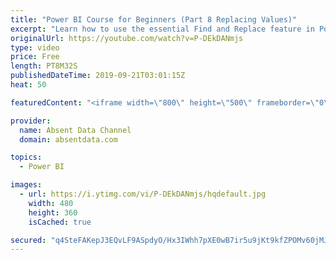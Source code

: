 ```yaml
---
title: "Power BI Course for Beginners (Part 8 Replacing Values)"
excerpt: "Learn how to use the essential Find and Replace feature in Power BI."
originalUrl: https://youtube.com/watch?v=P-DEkDANmjs
type: video
price: Free
length: PT8M32S
publishedDateTime: 2019-09-21T03:01:15Z
heat: 50

featuredContent: "<iframe width=\"800\" height=\"500\" frameborder=\"0\" src=\"https://www.youtube.com/embed/P-DEkDANmjs\" allow=\"accelerometer; autoplay; encrypted-media; gyroscope; picture-in-picture\" allowfullscreen></iframe>"

provider:
  name: Absent Data Channel
  domain: absentdata.com

topics:
  - Power BI

images:
  - url: https://i.ytimg.com/vi/P-DEkDANmjs/hqdefault.jpg
    width: 480
    height: 360
    isCached: true

secured: "q4SteFAKepJ3EQvLF9ASpdyO/Hx3IWhh7pXE0wB7ir5u9jKt9kfZPOMv60jMJQGQuooLxrUyfRddfcVGvEbC/3nzRTWqhzZSgHlAomm7+x2LPEGDkqHU5BPEcY8Rd8DZ6ODYTEsy0Gump1eOsItUyW6aergp/EmbMRj/MQ7bCOOF+6aHs/1QrXW5PLqqtrsIjefiRudhCQBMFbuATDcmBaNMbk3Aj4NHr9K3ZthY5Pfg/6Aj8f36U4THqs25Qkb19RQ5dzQrO13ezoxwohOu6DcuYzktGdOCHPjfRWqmn67Kzqo5QgK2/Z+YCVvyOQJAADabtUvY4pS/C/U7ooGcul8d0NKuL6yVdYPGzljKbImYtbxeuijuqr8ekCQstF6zNFJ+PzMe7Dxb1BnBw/6WgvK8zpqALJeuiwxvOHBp6wE=;I57cJkgPh64Dr4LKzp7pfA=="
---
```


